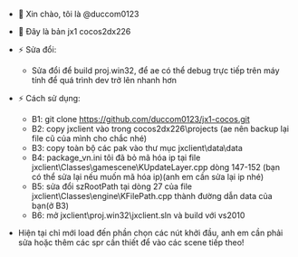 ﻿- 👋 Xin chào, tôi là @duccom0123
- 👀 Đây là bản jx1 cocos2dx226
- ⚡ Sửa đổi:
    * Sửa đổi để build proj.win32, để ae có thể debug trực tiếp trên máy tính để quá trình dev trở lên nhanh hơn
- ⚡ Cách sử dụng:
    * B1: git clone https://github.com/duccom0123/jx1-cocos.git
    * B2: copy jxclient vào trong cocos2dx226\projects (ae nên backup lại file cũ của mình cho chắc nhé)
    * B3: copy toàn bộ các pak vào thư mục jxclient\data\data
    * B4: package_vn.ini tôi đã bỏ mã hóa ip tại file jxclient\Classes\gamescene\KUpdateLayer.cpp dòng 147-152 (bạn có thể sửa lại nếu muốn mã hóa ip)(anh em cần sửa lại ip nhé)
    * B5: sửa đổi szRootPath tại dòng 27 của file jxclient\Classes\engine\KFilePath.cpp thành đường dẫn data của bạn(ở B3)
    * B6: mở jxclient\proj.win32\jxclient.sln và build với vs2010

- Hiện tại chỉ mới load đến phần chọn các nút khởi đầu, anh em cần phải sửa hoặc thêm các spr cần thiết để vào các scene tiếp theo!
